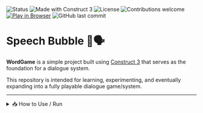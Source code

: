 ![Status](https://img.shields.io/badge/status-under--development-yellow)
![Made with Construct 3](https://img.shields.io/badge/built%20with-Construct%203-blue?logo=construct3)
![License](https://img.shields.io/badge/license-TBD-lightgrey)
![Contributions welcome](https://img.shields.io/badge/contributions-welcome-brightgreen)
[![Play in Browser](https://img.shields.io/badge/Play--Now-Browser-green?logo=google-chrome&logoColor=white)](https://hielo777.github.io/SpeechBubble/)
![GitHub last commit](https://img.shields.io/github/last-commit/hielo777/SpeechBubble)

<a id="readme-top"></a>

# Speech Bubble 💬🗣️

**WordGame** is a simple project built using [Construct 3](https://www.construct.net/) that serves as the foundation for a dialogue system.

This repository is intended for learning, experimenting, and eventually expanding into a fully playable dialogue game/system.

---

<details>
<summary> 📥 How to Use / Run </summary>


1. Open the project with **Construct 3** (https://editor.construct.net/).
2. Select the PrepDialogue Layout
3. Run the layout or preview the project.
4. The game will prompt you to load the dialogue, and background.
5. Presss the "Ready" button, in the upper right corner.
6. Press the Space Bar to move forward in the dialogue.

> Make sure you have access to the internet or a licensed version of Construct 3 if using features that require it.
>> The basic versions of this projects should be under the free version restrictions, to allow anyone to check it out

<p align="right">(<a href="#readme-top">⬆  back to top  ⬆</a>)</p>
</details>
